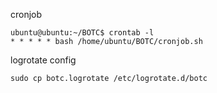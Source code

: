 cronjob
```
ubuntu@ubuntu:~/BOTC$ crontab -l
* * * * * bash /home/ubuntu/BOTC/cronjob.sh
```
logrotate config
```  
sudo cp botc.logrotate /etc/logrotate.d/botc
```
